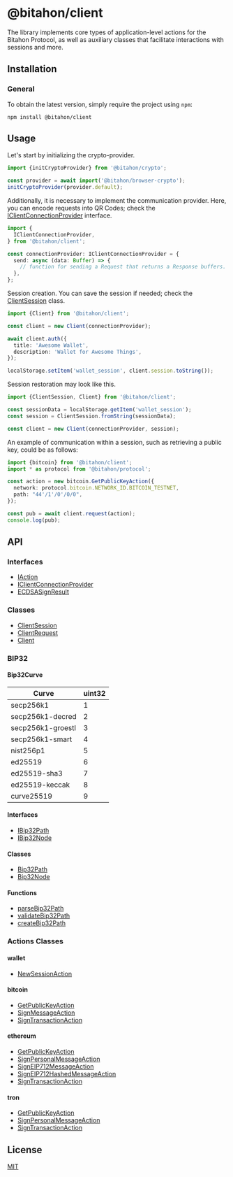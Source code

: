 # @bitahon/client

The library implements core types of application-level actions for the Bitahon Protocol, as well as auxiliary classes that facilitate interactions with sessions and more.

## Installation

### General

To obtain the latest version, simply require the project using `npm`:

```shell
npm install @bitahon/client
```

## Usage

Let's start by initializing the crypto-provider.

```ts
import {initCryptoProvider} from '@bitahon/crypto';

const provider = await import('@bitahon/browser-crypto');
initCryptoProvider(provider.default);
```

Additionally, it is necessary to implement the communication provider. Here, you can encode requests into QR Codes; check the [IClientConnectionProvider](src/client.ts) interface.

```ts
import {
  IClientConnectionProvider,
} from '@bitahon/client';

const connectionProvider: IClientConnectionProvider = {
  send: async (data: Buffer) => {
    // function for sending a Request that returns a Response buffers.
  },
};
```

Session creation. You can save the session if needed; check the [ClientSession](src/client.ts) class.

```ts
import {Client} from '@bitahon/client';

const client = new Client(connectionProvider);

await client.auth({
  title: 'Awesome Wallet',
  description: 'Wallet for Awesome Things',
});

localStorage.setItem('wallet_session', client.session.toString());
```

Session restoration may look like this.

```ts
import {ClientSession, Client} from '@bitahon/client';

const sessionData = localStorage.getItem('wallet_session');
const session = ClientSession.fromString(sessionData);

const client = new Client(connectionProvider, session);
```

An example of communication within a session, such as retrieving a public key, could be as follows:

```ts
import {bitcoin} from '@bitahon/client';
import * as protocol from '@bitahon/protocol';

const action = new bitcoin.GetPublicKeyAction({
  network: protocol.bitcoin.NETWORK_ID.BITCOIN_TESTNET,
  path: "44'/1'/0'/0/0",
});

const pub = await client.request(action);
console.log(pub);
```

## API

### Interfaces

- [IAction](src/client.ts)
- [IClientConnectionProvider](src/client.ts)
- [ECDSASignResult](src/client.ts)

### Classes

- [ClientSession](src/client.ts)
- [ClientRequest](src/client.ts)
- [Client](src/client.ts)

### BIP32

#### Bip32Curve

| Curve | uint32 |
| --- | --- |
| secp256k1 | 1 |
| secp256k1-decred | 2 |
| secp256k1-groestl | 3 |
| secp256k1-smart | 4 |
| nist256p1 | 5 |
| ed25519 | 6 |
| ed25519-sha3 | 7 |
| ed25519-keccak | 8 |
| curve25519 | 9 |

#### Interfaces

- [IBip32Path](src/bip32.ts)
- [IBip32Node](src/bip32.ts)

#### Classes

- [Bip32Path](src/bip32.ts)
- [Bip32Node](src/bip32.ts)

#### Functions

- [parseBip32Path](src/bip32.ts)
- [validateBip32Path](src/bip32.ts)
- [createBip32Path](src/bip32.ts)

### Actions Classes

#### wallet

- [NewSessionAction](src/actions/wallet.ts)

#### bitcoin

- [GetPublicKeyAction](src/actions/bitcoin.ts)
- [SignMessageAction](src/actions/bitcoin.ts)
- [SignTransactionAction](src/actions/bitcoin.ts)

#### ethereum

- [GetPublicKeyAction](src/actions/ethereum.ts)
- [SignPersonalMessageAction](src/actions/ethereum.ts)
- [SignEIP712MessageAction](src/actions/ethereum.ts)
- [SignEIP712HashedMessageAction](src/actions/ethereum.ts)
- [SignTransactionAction](src/actions/ethereum.ts)

#### tron

- [GetPublicKeyAction](src/actions/tron.ts)
- [SignPersonalMessageAction](src/actions/tron.ts)
- [SignTransactionAction](src/actions/tron.ts)

## License

[MIT](LICENSE)
